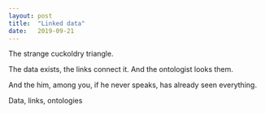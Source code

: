 ```yaml
---
layout: post
title:  "Linked data"
date:   2019-09-21
---
```


The strange cuckoldry triangle.

The data exists, the links connect it. And the ontologist looks them.

And the him, among you, if he never speaks, has already seen everything.

Data, links, ontologies
